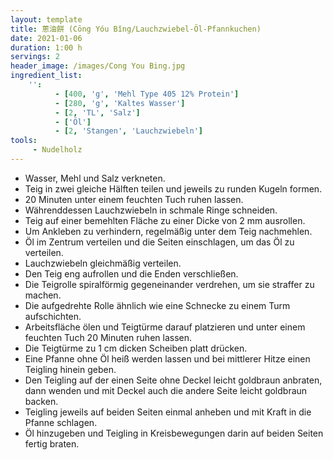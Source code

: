 ```yaml
---
layout: template
title: 蔥油餅 (Cōng Yóu Bǐng/Lauchzwiebel-Öl-Pfannkuchen)
date: 2021-01-06
duration: 1:00 h
servings: 2
header_image: /images/Cong You Bing.jpg
ingredient_list:
    '':
          - [400, 'g', 'Mehl Type 405 12% Protein']
          - [280, 'g', 'Kaltes Wasser']
          - [2, 'TL', 'Salz']
          - ['Öl']
          - [2, 'Stangen', 'Lauchzwiebeln']
tools:
     - Nudelholz
---
```


- Wasser, Mehl und Salz verkneten.
- Teig in zwei gleiche Hälften teilen und jeweils zu runden Kugeln formen.
- 20 Minuten unter einem feuchten Tuch ruhen lassen.
- Währenddessen Lauchzwiebeln in schmale Ringe schneiden.
- Teig auf einer bemehlten Fläche zu einer Dicke von 2 mm ausrollen.
- Um Ankleben zu verhindern, regelmäßig unter dem Teig nachmehlen.
- Öl im Zentrum verteilen und die Seiten einschlagen, um das Öl zu verteilen.
- Lauchzwiebeln gleichmäßig verteilen.
- Den Teig eng aufrollen und die Enden verschließen.
- Die Teigrolle spiralförmig gegeneinander verdrehen, um sie straffer zu machen.
- Die aufgedrehte Rolle ähnlich wie eine Schnecke zu einem Turm aufschichten.
- Arbeitsfläche ölen und Teigtürme darauf platzieren und unter einem feuchten Tuch 20 Minuten ruhen lassen.
- Die Teigtürme zu 1 cm dicken Scheiben platt drücken.
- Eine Pfanne ohne Öl heiß werden lassen und bei mittlerer Hitze einen Teigling hinein geben.
- Den Teigling auf der einen Seite ohne Deckel leicht goldbraun anbraten, dann wenden und mit Deckel auch die andere Seite leicht goldbraun backen.
- Teigling jeweils auf beiden Seiten einmal anheben und mit Kraft in die Pfanne schlagen.
- Öl hinzugeben und Teigling in Kreisbewegungen darin auf beiden Seiten fertig braten.